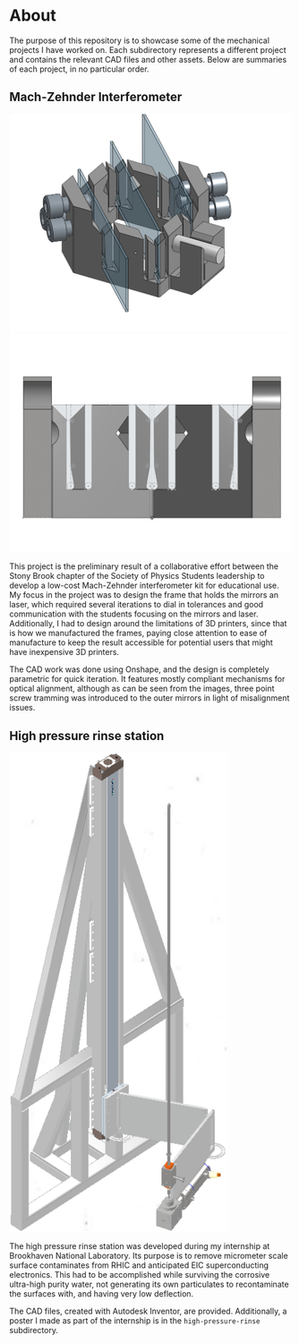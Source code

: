 # About

The purpose of this repository is to showcase some of the mechanical projects I have worked on.
Each subdirectory represents a different project and contains the relevant CAD files and other assets.
Below are summaries of each project, in no particular order.

## Mach-Zehnder Interferometer

![Onshape CAD assembly of the interferometer](https://github.com/William-J-Daniels/mechanical/blob/main/mach-zehnder-interferometer/mz_interferometer_cad.png)
![Onshape sketch of the parametric compliant optical alignment mechanisms](https://github.com/William-J-Daniels/mechanical/blob/main/mach-zehnder-interferometer/compliant_cross_section.png)

This project is the preliminary result of a collaborative effort between the Stony Brook chapter of the Society of Physics Students leadership to develop a low-cost Mach-Zehnder interferometer kit for educational use.
My focus in the project was to design the frame that holds the mirrors an laser, which required several iterations to dial in tolerances and good communication with the students focusing on the mirrors and laser.
Additionally, I had to design around the limitations of 3D printers, since that is how we manufactured the frames, paying close attention to ease of manufacture to keep the result accessible for potential users that might have inexpensive 3D printers.

The CAD work was done using Onshape, and the design is completely parametric for quick iteration.
It features mostly compliant mechanisms for optical alignment, although as can be seen from the images, three point screw tramming was introduced to the outer mirrors in light of misalignment issues.

## High pressure rinse station

![Inventor CAD assembly of the high pressure rinse station](https://github.com/William-J-Daniels/mechanical/blob/main/high_pressure_rinse/hpr_assembly.png)

The high pressure rinse station was developed during my internship at Brookhaven National Laboratory.
Its purpose is to remove micrometer scale surface contaminates from RHIC and anticipated EIC superconducting electronics.
This had to be accomplished while surviving the corrosive ultra-high purity water, not generating its own particulates to recontaminate the surfaces with, and having very low deflection.

The CAD files, created with Autodesk Inventor, are provided.
Additionally, a poster I made as part of the internship is in the `high-pressure-rinse` subdirectory.